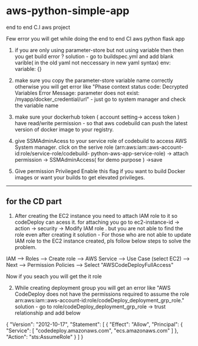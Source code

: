# aws-python-simple-app
end to end C.I aws project

Few error you will get while doing the end to end CI aws python flask app

1.  if you are only using parameter-store but not using variable then then you get build error ?
solution -  go to buildspec.yml and add blank varible( in the old yaml not neccessary in new yaml syntax)
env:
  variable: {}



2.  make sure you copy  the parameter-store variable name correctly otherwise you will get error like "Phase context status code: Decrypted Variables Error Message: parameter does not exist: /myapp/docker_credential/url"  - just go to system manager and check the variable name

3. make sure your dockerhub token ( account setting-> access token ) have read/write permission - so that aws codebuild can push the latest version of docker image to your registry.

4. give SSMAdminAcess to your service role of codebuild to access AWS System manager. click on the serive role (arn:aws:iam::aws-account-id:role/service-role/codebuild-
   python-aws-app-service-role)  -> attach permission -> SSMAdminAccess( for demo purpose ) ->save

5. Give permission 
Privileged
Enable this flag if you want to build Docker images or want your builds to get elevated privileges.

******************************************************************************************************************************************************

for the CD part
--------------------

1. After creating the EC2 instance you need to attach IAM role to it so codeDeploy can acess it. for attaching you go to ec2-instance-id -> action -> security -> Modify IAM role . but you are not able to find the role even after creating it
solution -  For those who are not able to update IAM role to the EC2 instance created, pls follow below steps to solve the problem. 

IAM --> Roles --> Create role --> AWS Service --> Use Case (select EC2) --> Next --> Permission Policies --> Select "AWSCodeDeployFullAccess"

Now if you seach you will get the it role


2. While creating deployment group you will get an error like "AWS CodeDeploy does not have the permissions required to assume the role arn:aws:iam::aws-account-id:role/codeDeploy_deployment_grp_role." 
solution - go to role/codeDeploy_deployment_grp_role -> trust relationship and add below

{
    "Version": "2012-10-17",
    "Statement": [
        {
            "Effect": "Allow",
            "Principal": {
                "Service": [
                    "codedeploy.amazonaws.com",
                    "ecs.amazonaws.com"
                ]
            },
            "Action": "sts:AssumeRole"
        }
    ]
}



